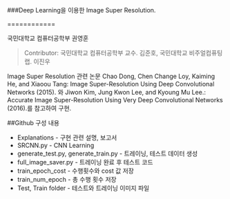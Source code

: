 


###Deep Learning을 이용한 Image Super Resolution.

============

국민대학교 컴퓨터공학부 권영훈

>Contributor: 국민대학교 컴퓨터공학부 교수. 김준호, 국민대학교 비주얼컴퓨팅 랩. 이진우




Image Super Resolution 관련 논문 Chao Dong, Chen Change Loy, Kaiming He, and Xiaoou Tang: Image Super-Resolution Using Deep Convolutional Networks (2015). 와
Jiwon Kim, Jung Kwon Lee, and Kyoung Mu Lee.: Accurate Image Super-Resolution Using Very Deep Convolutional Networks (2016).를 참고하여 구현.




##Github 구성 내용
+ Explanations - 구현 관련 설명, 보고서
+ SRCNN.py - CNN Learning
+ generate_test.py, generate_train.py - 트레이닝, 테스트 데이터 생성
+ full_image_saver.py - 트레이닝 완료 후 테스트 코드
+ train_epoch_cost - 수행횟수와 cost 값 저장
+ train_num_epoch - 총 수행 횟수 저장
+ Test, Train folder - 테스트와 트레이닝 이미지 파일

